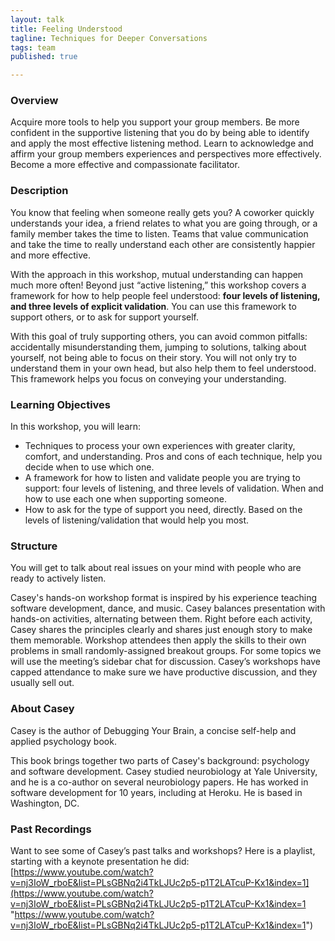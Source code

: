 ```yaml
---
layout: talk
title: Feeling Understood
tagline: Techniques for Deeper Conversations
tags: team
published: true

---
```

### Overview

Acquire more tools to help you support your group members. Be more confident in the supportive listening that you do by being able to identify and apply the most effective listening method. Learn to acknowledge and affirm your group members experiences and perspectives more effectively. Become a more effective and compassionate facilitator.

### Description

You know that feeling when someone really gets you? A coworker quickly understands your idea, a friend relates to what you are going through, or a family member takes the time to listen. Teams that value communication and take the time to really understand each other are consistently happier and more effective.

With the approach in this workshop, mutual understanding can happen much more often! Beyond just “active listening,” this workshop covers a framework for how to help people feel understood: **four levels of listening, and three levels of explicit validation**. You can use this framework to support others, or to ask for support yourself.

With this goal of truly supporting others, you can avoid common pitfalls: accidentally misunderstanding them, jumping to solutions, talking about yourself, not being able to focus on their story. You will not only try to understand them in your own head, but also help them to feel understood. This framework helps you focus on conveying your understanding.

### Learning Objectives

In this workshop, you will learn:

* Techniques to process your own experiences with greater clarity, comfort, and understanding. Pros and cons of each technique, help you decide when to use which one.
* A framework for how to listen and validate people you are trying to support: four levels of listening, and three levels of validation. When and how to use each one when supporting someone.
* How to ask for the type of support you need, directly. Based on the levels of listening/validation that would help you most.

### Structure

You will get to talk about real issues on your mind with people who are ready to actively listen.

Casey's hands-on workshop format is inspired by his experience teaching software development, dance, and music. Casey balances presentation with hands-on activities, alternating between them. Right before each activity, Casey shares the principles clearly and shares just enough story to make them memorable. Workshop attendees then apply the skills to their own problems in small randomly-assigned breakout groups. For some topics we will use the meeting’s sidebar chat for discussion. Casey’s workshops have capped attendance to make sure we have productive discussion, and they usually sell out.

### About Casey

Casey is the author of Debugging Your Brain, a concise self-help and applied psychology book.

This book brings together two parts of Casey's background: psychology and software development. Casey studied neurobiology at Yale University, and he is a co-author on several neurobiology papers. He has worked in software development for 10 years, including at Heroku. He is based in Washington, DC.

### Past Recordings

Want to see some of Casey’s past talks and workshops? Here is a playlist, starting with a keynote presentation he did: [https://www.youtube.com/watch?v=nj3IoW_rboE&list=PLsGBNq2i4TkLJUc2p5-p1T2LATcuP-Kx1&index=1](https://www.youtube.com/watch?v=nj3IoW_rboE&list=PLsGBNq2i4TkLJUc2p5-p1T2LATcuP-Kx1&index=1 "https://www.youtube.com/watch?v=nj3IoW_rboE&list=PLsGBNq2i4TkLJUc2p5-p1T2LATcuP-Kx1&index=1")